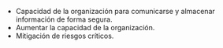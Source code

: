 
* Capacidad de la organización para comunicarse y almacenar información de forma segura.
* Aumentar la capacidad de la organización.
* Mitigación de riesgos críticos.

